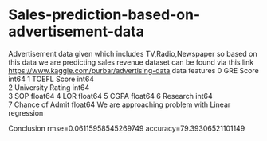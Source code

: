 # Sales-prediction-based-on-advertisement-data
Advertisement data given which includes TV,Radio,Newspaper so based on this data we are predicting sales revenue
dataset can be found via this link https://www.kaggle.com/purbar/advertising-data
data features
 0 GRE Score int64
 1   TOEFL Score int64  
 2   University Rating int64  
 3   SOP  float64
 4   LOR  float64
 5   CGPA float64
 6   Research   int64  
 7   Chance of Admit  float64
We are approaching problem with Linear regression

Conclusion
rmse=0.06115958545269749
accuracy=79.39306521101149


